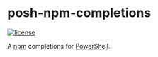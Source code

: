 # posh-npm-completions
[![license](https://img.shields.io/github/license/gluons/posh-npm-completions.svg?style=flat-square)](./LICENSE)

A [npm](https://www.npmjs.com/) completions for [PowerShell](https://microsoft.com/powershell).
